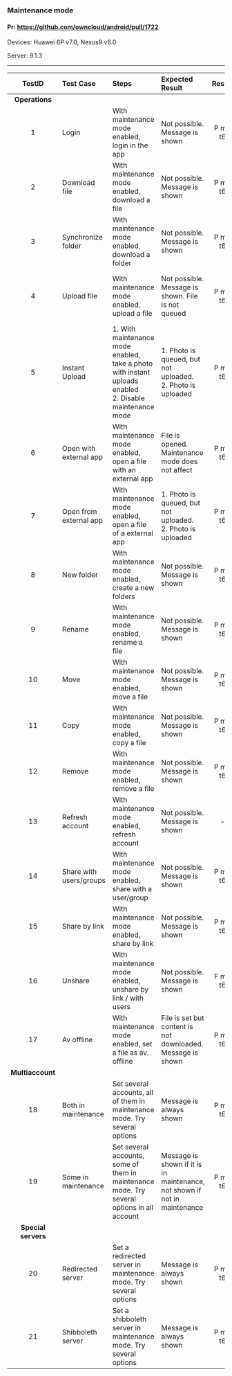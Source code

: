 ###  Maintenance mode 

#### Pr: https://github.com/owncloud/android/pull/1722 

Devices: Huawei 6P v7.0, Nexus9 v6.0

Server: 9.1.3

---

 
| TestID | Test Case | Steps | Expected Result | Result | Related Comment |
| :----: | :-------- | :---- | :-------------- | :----: | :-------------- |
|**Operations**|||||||
| 1 | Login | With maintenance mode enabled, login in the app | Not possible. Message is shown | P m7 t6|  |
| 2 | Download file| With maintenance mode enabled, download a file | Not possible. Message is shown | P m7 t6|  |
| 3 | Synchronize folder| With maintenance mode enabled, download a folder | Not possible. Message is shown | P m7 t6|  |
| 4 | Upload file| With maintenance mode enabled, upload a file | Not possible. Message is shown. File is not queued | P m7 t6| SOLVED: Upload view shows "Unknown error" |
| 5 | Instant Upload | 1. With maintenance mode enabled, take a photo with instant uploads enabled<br> 2. Disable maintenance mode| 1. Photo is queued, but not uploaded.<br>2. Photo is uploaded | P m7 t6| SOLVED: Upload view shows "Unknown error" |
| 6 | Open with external app | With maintenance mode enabled, open a file with an external app  | File is opened. Maintenance mode does not affect | P m7 t6|  |
| 7 | Open from external app | With maintenance mode enabled, open a file of a external app  | 1. Photo is queued, but not uploaded.<br>2. Photo is uploaded | P m7 t6| SOLVED: Upload view shows "Unknown error" |
| 8 | New folder | With maintenance mode enabled, create a new folders | Not possible. Message is shown | P m7 t6 |  |
| 9 | Rename | With maintenance mode enabled, rename a file | Not possible. Message is shown | P m7 t6|  |
| 10 | Move | With maintenance mode enabled, move a file | Not possible. Message is shown | P m7 t6|  |
| 11 | Copy | With maintenance mode enabled, copy a file | Not possible. Message is shown | P m7 t6|  |
| 12 | Remove | With maintenance mode enabled, remove a file | Not possible. Message is shown | P m7 t6| |
| 13 | Refresh account | With maintenance mode enabled, refresh account | Not possible. Message is shown | - | Nothing in any case. |
| 14 | Share with users/groups | With maintenance mode enabled, share with a user/group | Not possible. Message is shown | P m7 t6| SOLVED: Message is not shown |
| 15 | Share by link | With maintenance mode enabled, share by link | Not possible. Message is shown | P m7 t6|  |
| 16 | Unshare | With maintenance mode enabled, unshare by link / with users | Not possible. Message is shown | F m7 t6| File is removed from file list |
| 17 | Av offline | With maintenance mode enabled, set a file as av. offline | File is set but content is not downloaded. Message is shown | P m7 t6|  |
|**Multiaccount**|||||||
| 18 | Both in maintenance | Set several accounts, all of them in maintenance mode. Try several options | Message is always shown | P m7 t6|  |
| 19 | Some in maintenance | Set several accounts, some of them in maintenance mode. Try several options in all account | Message is shown if it is in maintenance, not shown if not in maintenance | P m7 t6|  |
|**Special servers**|||||||
| 20 | Redirected server | Set a redirected server in maintenance mode. Try several options | Message is always shown | P m7 t6|  |
| 21 | Shibboleth server | Set a shibboleth server in maintenance mode. Try several options | Message is always shown | P m7 t6| SOLVED: Not recognized |